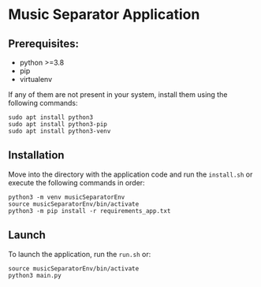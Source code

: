 # Music Separator Application

## Prerequisites:

- python >=3.8
- pip
- virtualenv

If any of them are not present in your system, install them using the following commands:
```
sudo apt install python3
sudo apt install python3-pip
sudo apt install python3-venv
```

## Installation

Move into the directory with the application code and run the `install.sh` or execute the following commands in order:
```
python3 -m venv musicSeparatorEnv
source musicSeparatorEnv/bin/activate
python3 -m pip install -r requirements_app.txt
```
## Launch

To launch the application, run the `run.sh` or:
```
source musicSeparatorEnv/bin/activate
python3 main.py
```